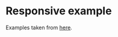 # Responsive example

Examples taken from [here](https://www.youtube.com/watch?v=-1x5eoVtpE8&index=2&list=PLcVuGt1dXgc3O7hZoUS3EgdLO70N2-Hbu).
